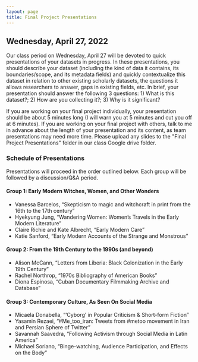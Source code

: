 ```yaml
---
layout: page
title: Final Project Presentations
---
```

## Wednesday, April 27, 2022
Our class period on Wednesday, April 27 will be devoted to quick presentations of your datasets in progress. In these presentations, you should describe your dataset (including the kind of data it contains, its boundaries/scope, and its metadata fields) and quickly contextualize this dataset in relation to other existing scholarly datasets, the questions it allows researchers to answer, gaps in existing fields, etc. In brief, your presentation should answer the following 3 questions: 1) What is this dataset?; 2) How are you collecting it?; 3) Why is it significant?

If you are working on your final project individually, your presentation should be about 5 minutes long (I will warn you at 5 minutes and cut you off at 6 minutes). If you are working on your final project with others, talk to me in advance about the length of your presentation and its content, as team presentations may need more time. Please upload any slides to the "Final Project Presentations" folder in our class Google drive folder.

### Schedule of Presentations
Presentations will proceed in the order outlined below. Each group will be followed by a discussion/Q&A period.

#### Group 1: Early Modern Witches, Women, and Other Wonders
-	Vanessa Barcelos, “Skepticism to magic and witchcraft in print from the 16th to the 17th century”
-	Hyekyung Jung, “Wandering Women: Women’s Travels in the Early Modern Literature”
-	Claire Richie and Kate Albrecht, “Early Modern Care”
-	Katie Sanford, “Early Modern Accounts of the Strange and Monstrous”

#### Group 2: From the 19th Century to the 1990s (and beyond)
-	Alison McCann, “Letters from Liberia: Black Colonization in the Early 19th Century”
-	Rachel Northrop, “1970s Bibliography of American Books”
-	Diona Espinosa, “Cuban Documentary Filmmaking Archive and Database”

#### Group 3: Contemporary Culture, As Seen On Social Media
-	Micaela Donabella, “‘Cyborg’ in Popular Criticism & Short-form Fiction”
-	Yasamin Rezaei, “#Me_too_iran: Tweets from #metoo movement in Iran and Persian Sphere of Twitter”
-	Savannah Saavedra, “Following Activism through Social Media in Latin America”
-	Michael Soriano, “Binge-watching, Audience Participation, and Effects on the Body”
